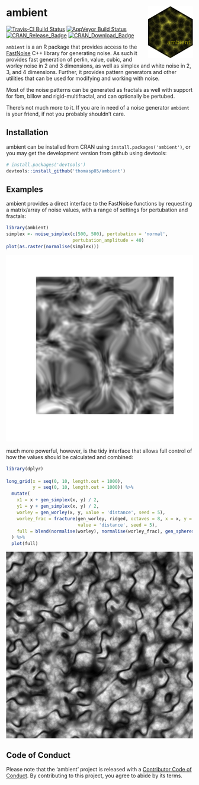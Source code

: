 <!-- README.md is generated from README.Rmd. Please edit that file -->
ambient <img src="man/figures/logo.png" align="right" />
========================================================

[![Travis-CI Build
Status](https://travis-ci.org/thomasp85/ambient.svg?branch=master)](https://travis-ci.org/thomasp85/ambient)
[![AppVeyor Build
Status](https://ci.appveyor.com/api/projects/status/github/thomasp85/ambient?branch=master&svg=true)](https://ci.appveyor.com/project/thomasp85/ambient)
[![CRAN\_Release\_Badge](http://www.r-pkg.org/badges/version-ago/ambient)](https://CRAN.R-project.org/package=ambient)
[![CRAN\_Download\_Badge](http://cranlogs.r-pkg.org/badges/ambient)](https://CRAN.R-project.org/package=ambient)

`ambient` is a an R package that provides access to the
[FastNoise](https://github.com/Auburns/FastNoise) C++ library for
generating noise. As such it provides fast generation of perlin, value,
cubic, and worley noise in 2 and 3 dimensions, as well as simplex and
white noise in 2, 3, and 4 dimensions. Further, it provides pattern
generators and other utilities that can be used for modifying and
working with noise.

Most of the noise patterns can be generated as fractals as well with
support for fbm, billow and rigid-multifractal, and can optionally be
pertubed.

There’s not much more to it. If you are in need of a noise generator
`ambient` is your friend, if not you probably shouldn’t care.

Installation
------------

ambient can be installed from CRAN using `install.packages('ambient')`,
or you may get the development version from github using devtools:

``` r
# install.packages('devtools')
devtools::install_github('thomasp85/ambient')
```

Examples
--------

ambient provides a direct interface to the FastNoise functions by
requesting a matrix/array of noise values, with a range of settings for
pertubation and fractals:

``` r
library(ambient)
simplex <- noise_simplex(c(500, 500), pertubation = 'normal', 
                         pertubation_amplitude = 40)
plot(as.raster(normalise(simplex)))
```

![](man/figures/README-unnamed-chunk-3-1.png)

much more powerful, however, is the tidy interface that allows full
control of how the values should be calculated and combined:

``` r
library(dplyr)

long_grid(x = seq(0, 10, length.out = 1000), 
          y = seq(0, 10, length.out = 1000)) %>% 
  mutate(
    x1 = x + gen_simplex(x, y) / 2, 
    y1 = y + gen_simplex(x, y) / 2,
    worley = gen_worley(x, y, value = 'distance', seed = 5),
    worley_frac = fracture(gen_worley, ridged, octaves = 8, x = x, y = y, 
                           value = 'distance', seed = 5),
    full = blend(normalise(worley), normalise(worley_frac), gen_spheres(x1, y1))
  ) %>% 
  plot(full)
```

![](man/figures/README-unnamed-chunk-4-1.png)

Code of Conduct
---------------

Please note that the ‘ambient’ project is released with a [Contributor
Code of
Conduct](https://ambient.data-imaginist.com/CODE_OF_CONDUCT.html). By
contributing to this project, you agree to abide by its terms.
